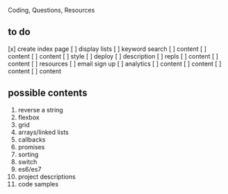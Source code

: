 Coding, Questions, Resources

## to do

[x] create index page
[ ] display lists
[ ] keyword search
[ ] content
[ ] content
[ ] content
[ ] style
[ ] deploy
[ ] description
[ ] repls
[ ] content
[ ] content
[ ] resources
[ ] email sign up
[ ] analytics
[ ] content
[ ] content
[ ] content
[ ] content

## possible contents

1. reverse a string
2. flexbox
3. grid
4. arrays/linked lists
5. callbacks
6. promises
7. sorting
8. switch
9. es6/es7
10. project descriptions
11. code samples
